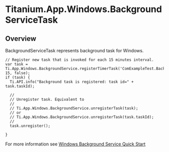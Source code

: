 # Titanium.App.Windows.BackgroundServiceTask

<TypeHeader/>

## Overview

BackgroundServiceTask represents background task for Windows.

    // Register new task that is invoked for each 15 minutes interval.
    var task = Ti.App.Windows.BackgroundService.registerTimerTask('ComExampleTest.BackgroundServiceTask', 15, false);
    if (task) {
      Ti.API.info("Background task is registered: task id=" + task.taskId);

      //
      // Unregister task. Equivalent to
      //
      // Ti.App.Windows.BackgroundService.unregisterTask(task);
      // or
      // Ti.App.Windows.BackgroundService.unregisterTask(task.taskId);
      //
      task.unregister();

    }

For more information see [Windows Background Service Quick Start](http://docs.appcelerator.com/platform/latest/#!/guide/Windows_Background_Service_Quick_Start)

<ApiDocs/>
